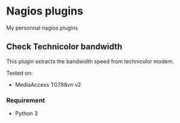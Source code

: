 # Nagios plugins

My personnal nagios plugins

## Check Technicolor bandwidth

This plugin extracts the bandwidth speed from technicolor modem.

Tested on:
- MediaAccess TG788vn v2

### Requirement

- Python 3
